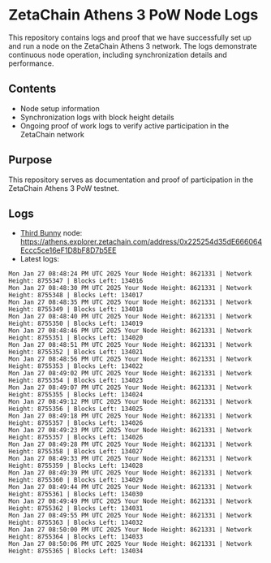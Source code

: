 # ZetaChain Athens 3 PoW Node Logs
This repository contains logs and proof that we have successfully set up and run a node on the ZetaChain Athens 3 network. The logs demonstrate continuous node operation, including synchronization details and performance.

## Contents
- Node setup information
- Synchronization logs with block height details
- Ongoing proof of work logs to verify active participation in the ZetaChain network

## Purpose
This repository serves as documentation and proof of participation in the ZetaChain Athens 3 PoW testnet.

## Logs

- [Third Bunny](https://thirdbunny.xyz/) node: https://athens.explorer.zetachain.com/address/0x225254d35dE666064Eccc5ce16eF1D8bF8D7b5EE
- Latest logs:
```
Mon Jan 27 08:48:24 PM UTC 2025 Your Node Height: 8621331 | Network Height: 8755347 | Blocks Left: 134016
Mon Jan 27 08:48:30 PM UTC 2025 Your Node Height: 8621331 | Network Height: 8755348 | Blocks Left: 134017
Mon Jan 27 08:48:35 PM UTC 2025 Your Node Height: 8621331 | Network Height: 8755349 | Blocks Left: 134018
Mon Jan 27 08:48:40 PM UTC 2025 Your Node Height: 8621331 | Network Height: 8755350 | Blocks Left: 134019
Mon Jan 27 08:48:46 PM UTC 2025 Your Node Height: 8621331 | Network Height: 8755351 | Blocks Left: 134020
Mon Jan 27 08:48:51 PM UTC 2025 Your Node Height: 8621331 | Network Height: 8755352 | Blocks Left: 134021
Mon Jan 27 08:48:56 PM UTC 2025 Your Node Height: 8621331 | Network Height: 8755353 | Blocks Left: 134022
Mon Jan 27 08:49:02 PM UTC 2025 Your Node Height: 8621331 | Network Height: 8755354 | Blocks Left: 134023
Mon Jan 27 08:49:07 PM UTC 2025 Your Node Height: 8621331 | Network Height: 8755355 | Blocks Left: 134024
Mon Jan 27 08:49:12 PM UTC 2025 Your Node Height: 8621331 | Network Height: 8755356 | Blocks Left: 134025
Mon Jan 27 08:49:18 PM UTC 2025 Your Node Height: 8621331 | Network Height: 8755357 | Blocks Left: 134026
Mon Jan 27 08:49:23 PM UTC 2025 Your Node Height: 8621331 | Network Height: 8755357 | Blocks Left: 134026
Mon Jan 27 08:49:28 PM UTC 2025 Your Node Height: 8621331 | Network Height: 8755358 | Blocks Left: 134027
Mon Jan 27 08:49:33 PM UTC 2025 Your Node Height: 8621331 | Network Height: 8755359 | Blocks Left: 134028
Mon Jan 27 08:49:39 PM UTC 2025 Your Node Height: 8621331 | Network Height: 8755360 | Blocks Left: 134029
Mon Jan 27 08:49:44 PM UTC 2025 Your Node Height: 8621331 | Network Height: 8755361 | Blocks Left: 134030
Mon Jan 27 08:49:49 PM UTC 2025 Your Node Height: 8621331 | Network Height: 8755362 | Blocks Left: 134031
Mon Jan 27 08:49:55 PM UTC 2025 Your Node Height: 8621331 | Network Height: 8755363 | Blocks Left: 134032
Mon Jan 27 08:50:00 PM UTC 2025 Your Node Height: 8621331 | Network Height: 8755364 | Blocks Left: 134033
Mon Jan 27 08:50:06 PM UTC 2025 Your Node Height: 8621331 | Network Height: 8755365 | Blocks Left: 134034
```

